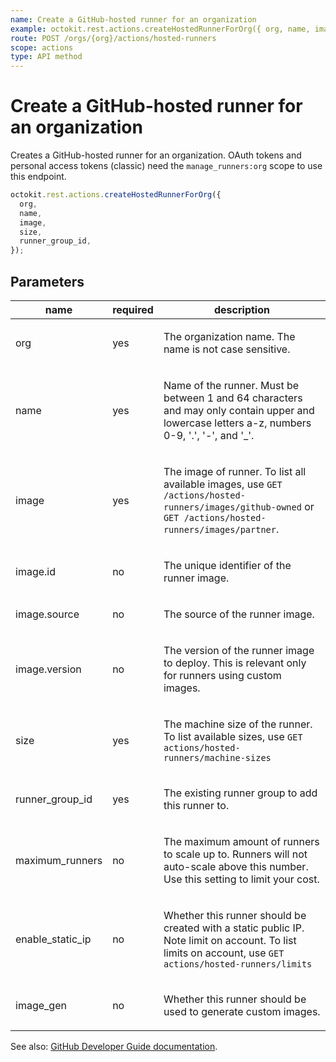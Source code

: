```yaml
---
name: Create a GitHub-hosted runner for an organization
example: octokit.rest.actions.createHostedRunnerForOrg({ org, name, image, size, runner_group_id })
route: POST /orgs/{org}/actions/hosted-runners
scope: actions
type: API method
---
```


# Create a GitHub-hosted runner for an organization

Creates a GitHub-hosted runner for an organization.
OAuth tokens and personal access tokens (classic) need the `manage_runners:org` scope to use this endpoint.

```js
octokit.rest.actions.createHostedRunnerForOrg({
  org,
  name,
  image,
  size,
  runner_group_id,
});
```

## Parameters

<table>
  <thead>
    <tr>
      <th>name</th>
      <th>required</th>
      <th>description</th>
    </tr>
  </thead>
  <tbody>
    <tr><td>org</td><td>yes</td><td>

The organization name. The name is not case sensitive.

</td></tr>
<tr><td>name</td><td>yes</td><td>

Name of the runner. Must be between 1 and 64 characters and may only contain upper and lowercase letters a-z, numbers 0-9, '.', '-', and '\_'.

</td></tr>
<tr><td>image</td><td>yes</td><td>

The image of runner. To list all available images, use `GET /actions/hosted-runners/images/github-owned` or `GET /actions/hosted-runners/images/partner`.

</td></tr>
<tr><td>image.id</td><td>no</td><td>

The unique identifier of the runner image.

</td></tr>
<tr><td>image.source</td><td>no</td><td>

The source of the runner image.

</td></tr>
<tr><td>image.version</td><td>no</td><td>

The version of the runner image to deploy. This is relevant only for runners using custom images.

</td></tr>
<tr><td>size</td><td>yes</td><td>

The machine size of the runner. To list available sizes, use `GET actions/hosted-runners/machine-sizes`

</td></tr>
<tr><td>runner_group_id</td><td>yes</td><td>

The existing runner group to add this runner to.

</td></tr>
<tr><td>maximum_runners</td><td>no</td><td>

The maximum amount of runners to scale up to. Runners will not auto-scale above this number. Use this setting to limit your cost.

</td></tr>
<tr><td>enable_static_ip</td><td>no</td><td>

Whether this runner should be created with a static public IP. Note limit on account. To list limits on account, use `GET actions/hosted-runners/limits`

</td></tr>
<tr><td>image_gen</td><td>no</td><td>

Whether this runner should be used to generate custom images.

</td></tr>
  </tbody>
</table>

See also: [GitHub Developer Guide documentation](https://docs.github.com/rest/actions/hosted-runners#create-a-github-hosted-runner-for-an-organization).
